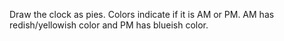 Draw the clock as pies. Colors indicate if it is
AM or PM. AM has redish/yellowish color and PM has blueish color.